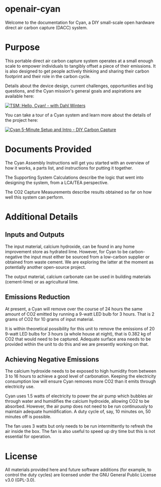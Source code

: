 # openair-cyan
Welcome to the documentation for Cyan, a DIY small-scale open hardware direct air carbon capture (DACC) system.

# Purpose
This portable direct air carbon capture system operates at a small enough scale to empower individuals to tangibly offset a piece of their emissions. It is also designed to get people actively thinking and sharing their carbon footprint and their role in the carbon cycle. 

Details about the device design, current challenges, opportunities and big questions, and the Cyan mission's general goals and aspirations are available here:

[![TSM: Hello, Cyan! - with Dahl Winters](https://imgur.com/a/PBm4KiR)](https://www.youtube.com/watch?v=98940CgZHI0 "TSM: Hello, Cyan! - with Dahl Winters")

You can take a tour of a Cyan system and learn more about the details of the project here:

[![Cyan 5-Minute Setup and Intro - DIY Carbon Capture](https://i.ytimg.com/an_webp/yOzDFJZBM_w/mqdefault_6s.webp?du=3000&sqp=CPi3kIEG&rs=AOn4CLDrUVs7K7QzNlo0nU506vWRxAd5Yw)](https://www.youtube.com/watch?v=yOzDFJZBM_w "Cyan 5-Minute Setup and Intro - DIY Carbon Capture")

# Documents Provided

The Cyan Assembly Instructions will get you started with an overview of how it works, a parts list, and instructions for putting it together.

The Supporting System Calculations describe the logic that went into designing the system, from a LCA/TEA perspective.

The CO2 Capture Measurements describe results obtained so far on how well this system can perform.

# Additional Details

## Inputs and Outputs

The input material, calcium hydroxide, can be found in any home improvement store as hydrated lime. However, for Cyan to be carbon-negative the input must either be sourced from a low-carbon supplier or obtained from waste cement. We are exploring the latter at the moment as potentially another open-source project.

The output material, calcium carbonate can be used in building materials (cement-lime) or as agricultural lime.

## Emissions Reduction

At present, a Cyan will remove over the course of 24 hours the same amount of CO2 emitted by running a 9-watt LED bulb for 3 hours. That is 2 grams of CO2 for 10 grams of input material.  

It is within theoretical possibility for this unit to remove the emissions of 20 9-watt LED bulbs for 3 hours (a whole house at night), that is 0.382 kg of CO2 that would need to be captured. Adequate surface area needs to be provided within the unit to do this and we are presently working on that.

## Achieving Negative Emissions

The calcium hydroxide needs to be exposed to high humidity from between 3 to 16 hours to achieve a good level of carbonation. Keeping the electricity consumption low will ensure Cyan removes more CO2 than it emits through electricity use.

Cyan uses 1.5 watts of electricity to power the air pump which bubbles air through water and humidifies the calcium hydroxide, allowing CO2 to be absorbed. However, the air pump does not need to be run continuously to maintain adequate humidification. A duty cycle of, say, 10 minutes on, 50 minutes off is possible. 

The fan uses 3 watts but only needs to be run intermittently to refresh the air inside the box. The fan is also useful to speed up dry time but this is not essential for operation.

# License

All materials provided here and future software additions (for example, to control the duty cycles) are licensed under the GNU General Public License v3.0 (GPL-3.0).
